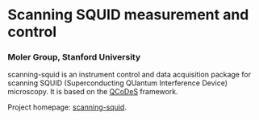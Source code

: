 # Scanning SQUID measurement and control
### Moler Group, Stanford University

scanning-squid is an instrument control and data acquisition package for scanning SQUID (Superconducting QUantum Interference Device) microscopy. It is based on the [QCoDeS](http://qcodes.github.io/Qcodes/) framework.

Project homepage: [scanning-squid](https://scanning-squid.readthedocs.io/en/latest/).
